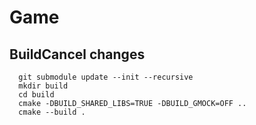 # Game

## BuildCancel changes
      git submodule update --init --recursive
      mkdir build
      cd build
      cmake -DBUILD_SHARED_LIBS=TRUE -DBUILD_GMOCK=OFF ..
      cmake --build .
